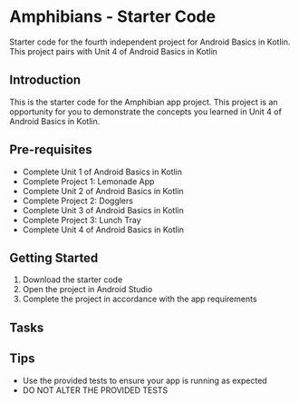 Amphibians - Starter Code
==================================

Starter code for the fourth independent project for Android Basics in Kotlin. This project pairs
with Unit 4 of Android Basics in Kotlin

Introduction
------------

This is the starter code for the Amphibian app project. This project is an opportunity for you to
demonstrate the concepts you learned in Unit 4 of Android Basics in Kotlin.

Pre-requisites 
--------------

- Complete Unit 1 of Android Basics in Kotlin
- Complete Project 1: Lemonade App
- Complete Unit 2 of Android Basics in Kotlin
- Complete Project 2: Dogglers
- Complete Unit 3 of Android Basics in Kotlin
- Complete Project 3: Lunch Tray
- Complete Unit 4 of Android Basics in Kotlin

Getting Started
---------------

1. Download the starter code
2. Open the project in Android Studio
3. Complete the project in accordance with the app requirements


Tasks
---------------

Tips
----

- Use the provided tests to ensure your app is running as expected
- DO NOT ALTER THE PROVIDED TESTS
